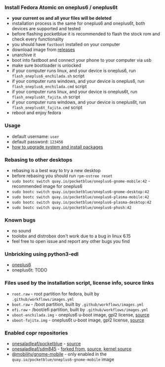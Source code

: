### Install Fedora Atomic on oneplus6 / oneplus6t

- **your current os and all your files will be deleted**
- installation process is the same for oneplus6 and oneplus6t, both devices are supported and tested
- before flashing pocketblue it is recommended to flash the stock rom and check every functionality
- you should have `fastboot` installed on your computer
- download image from [releases](https://github.com/pocketblue/pocketblue/releases/latest)
- unarchive it
- boot into fastboot and connect your phone to your computer via usb
- make sure bootloader is unlocked
- if your computer runs linux, and your device is oneplus6, run `flash_oneplus6_enchilada.sh` script
- if your computer runs windows, and your device is oneplus6, run `flash_oneplus6_enchilada.cmd` script
- if your computer runs linux, and your device is oneplus6t, run `flash_oneplus6t_fajita.sh` script
- if your computer runs windows, and your device is oneplus6t, run `flash_oneplus6t_fajita.cmd` script
- reboot and enjoy fedora

### Usage

- default username: `user`
- default password: `123456`
- [how to upgrade system and install packages](installing-packages.md)

### Rebasing to other desktops

- rebasing is a best way to try a new desktop
- before rebasing you should run `rpm-ostree reset`
- `sudo bootc switch quay.io/pocketblue/oneplus6-gnome-mobile:42` - recommended image for oneplus6
- `sudo bootc switch quay.io/pocketblue/oneplus6-gnome-desktop:42`
- `sudo bootc switch quay.io/pocketblue/oneplus6-plasma-mobile:42`
- `sudo bootc switch quay.io/pocketblue/oneplus6-plasma-desktop:42`
- `sudo bootc switch quay.io/pocketblue/oneplus6-phosh:42`

### Known bugs

- no sound
- toolobx and distrobox don't work due to a bug in linux 6.15
- feel free to open issue and report any other bugs you find

### Unbricking using python3-edl

- [oneplus6](https://github.com/pocketblue/oneplus6-unbrick)
- oneplus6t: TODO

### Files used by the installation script, license info, source links

- `root.raw` - root partition for fedora, built by `.github/workflows/images.yml`
- `boot.raw` - /boot partition, built by `.github/workflows/images.yml`
- `efi.raw` - /boot/efi partition, built by `.github/workflows/images.yml`
- `uboot-enchilada.img` - oneplus6 u-boot image, gpl2 license, [source](https://github.com/fedora-remix-mobility/u-boot)
- `uboot-fajita.img` - oneplus6t u-boot image, gpl2 license, [source](https://github.com/fedora-remix-mobility/u-boot)

### Enabled copr repositories

- [onesaladleaf/pocketblue](https://copr.fedorainfracloud.org/coprs/onesaladleaf/pocketblue) - [source](https://github.com/pocketblue/packages)
- [onesaladleaf/sdm845](https://copr.fedorainfracloud.org/coprs/onesaladleaf/sdm845) - [forked from](https://copr.fedorainfracloud.org/coprs/g/mobility/sdm845), [source](https://github.com/fedora-remix-mobility/packages), [kernel source](https://github.com/fedora-remix-mobility/sdm845-kernel)
- [@mobility/gnome-mobile](https://copr.fedorainfracloud.org/coprs/g/mobility/gnome-mobile) - only enabled in the `quay.io/pocketblue/oneplus6-gnome-mobile` image
